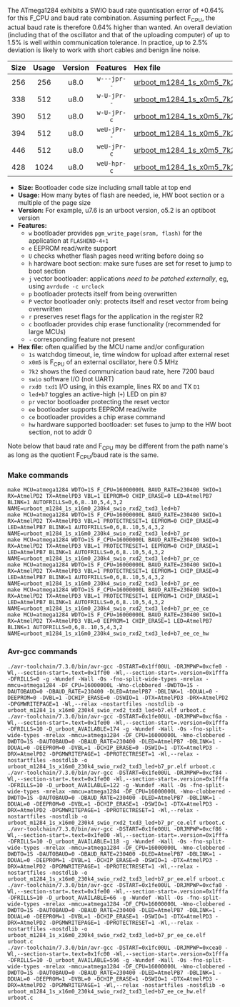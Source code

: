 The ATmega1284 exhibits a SWIO baud rate quantisation error of +0.64% for this F_CPU and baud rate combination. Assuming perfect F<sub>CPU</sub>, the actual baud rate is therefore 0.64% higher than wanted. An overall deviation (including that of the oscillator and that of the uploading computer) of up to 1.5% is well within communication tolerance. In practice, up to 2.5% deviation is likely to work with short cables and benign line noise.

|Size|Usage|Version|Features|Hex file|
|:-:|:-:|:-:|:-:|:--|
|256|256|u8.0|`w---jpr--`|[urboot_m1284_1s_x0m5_7k2_swio_rxd2_txd3_led+b7.hex](https://raw.githubusercontent.com/stefanrueger/urboot.hex/main/mcus/atmega1284/watchdog_1_s/external_oscillator_x/%2B0m500000_hz/%2B%2B%2B7k2_baud/uart1_rxd2_txd3/led%2Bb7/urboot_m1284_1s_x0m5_7k2_swio_rxd2_txd3_led%2Bb7.hex)|
|338|512|u8.0|`w-U-jPr--`|[urboot_m1284_1s_x0m5_7k2_swio_rxd2_txd3_led+b7_pr.hex](https://raw.githubusercontent.com/stefanrueger/urboot.hex/main/mcus/atmega1284/watchdog_1_s/external_oscillator_x/%2B0m500000_hz/%2B%2B%2B7k2_baud/uart1_rxd2_txd3/led%2Bb7/urboot_m1284_1s_x0m5_7k2_swio_rxd2_txd3_led%2Bb7_pr.hex)|
|390|512|u8.0|`w-U-jPr-c`|[urboot_m1284_1s_x0m5_7k2_swio_rxd2_txd3_led+b7_pr_ce.hex](https://raw.githubusercontent.com/stefanrueger/urboot.hex/main/mcus/atmega1284/watchdog_1_s/external_oscillator_x/%2B0m500000_hz/%2B%2B%2B7k2_baud/uart1_rxd2_txd3/led%2Bb7/urboot_m1284_1s_x0m5_7k2_swio_rxd2_txd3_led%2Bb7_pr_ce.hex)|
|394|512|u8.0|`weU-jPr--`|[urboot_m1284_1s_x0m5_7k2_swio_rxd2_txd3_led+b7_pr_ee.hex](https://raw.githubusercontent.com/stefanrueger/urboot.hex/main/mcus/atmega1284/watchdog_1_s/external_oscillator_x/%2B0m500000_hz/%2B%2B%2B7k2_baud/uart1_rxd2_txd3/led%2Bb7/urboot_m1284_1s_x0m5_7k2_swio_rxd2_txd3_led%2Bb7_pr_ee.hex)|
|446|512|u8.0|`weU-jPr-c`|[urboot_m1284_1s_x0m5_7k2_swio_rxd2_txd3_led+b7_pr_ee_ce.hex](https://raw.githubusercontent.com/stefanrueger/urboot.hex/main/mcus/atmega1284/watchdog_1_s/external_oscillator_x/%2B0m500000_hz/%2B%2B%2B7k2_baud/uart1_rxd2_txd3/led%2Bb7/urboot_m1284_1s_x0m5_7k2_swio_rxd2_txd3_led%2Bb7_pr_ee_ce.hex)|
|428|1024|u8.0|`weU-hpr-c`|[urboot_m1284_1s_x0m5_7k2_swio_rxd2_txd3_led+b7_ee_ce_hw.hex](https://raw.githubusercontent.com/stefanrueger/urboot.hex/main/mcus/atmega1284/watchdog_1_s/external_oscillator_x/%2B0m500000_hz/%2B%2B%2B7k2_baud/uart1_rxd2_txd3/led%2Bb7/urboot_m1284_1s_x0m5_7k2_swio_rxd2_txd3_led%2Bb7_ee_ce_hw.hex)|

- **Size:** Bootloader code size including small table at top end
- **Usage:** How many bytes of flash are needed, ie, HW boot section or a multiple of the page size
- **Version:** For example, u7.6 is an urboot version, o5.2 is an optiboot version
- **Features:**
  + `w` bootloader provides `pgm_write_page(sram, flash)` for the application at `FLASHEND-4+1`
  + `e` EEPROM read/write support
  + `U` checks whether flash pages need writing before doing so
  + `h` hardware boot section: make sure fuses are set for reset to jump to boot section
  + `j` vector bootloader: applications *need to be patched externally*, eg, using `avrdude -c urclock`
  + `p` bootloader protects itself from being overwritten
  + `P` vector bootloader only: protects itself and reset vector from being overwritten
  + `r` preserves reset flags for the application in the register R2
  + `c` bootloader provides chip erase functionality (recommended for large MCUs)
  + `-` corresponding feature not present
- **Hex file:** often qualified by the MCU name and/or configuration
  + `1s` watchdog timeout, ie, time window for upload after external reset
  + `x0m5` is F<sub>CPU</sub> of an external oscillator, here 0.5 MHz
  + `7k2` shows the fixed communication baud rate, here 7200 baud
  + `swio` software I/O (not UART)
  + `rxd0 txd1` I/O using, in this example, lines RX `D0` and TX `D1`
  + `led+b7` toggles an active-high (`+`) LED on pin `B7`
  + `pr` vector bootloader protecting the reset vector
  + `ee` bootloader supports EEPROM read/write
  + `ce` bootloader provides a chip erase command
  + `hw` hardware supported bootloader: set fuses to jump to the HW boot section, not to addr 0


Note below that baud rate and F<sub>CPU</sub> may be different from the path name's as long as the quotient F<sub>CPU</sub>/baud rate is the same.

### Make commands
```
make MCU=atmega1284 WDTO=1S F_CPU=16000000L BAUD_RATE=230400 SWIO=1 RX=AtmelPD2 TX=AtmelPD3 VBL=1 EEPROM=0 CHIP_ERASE=0 LED=AtmelPB7 BLINK=1 AUTOFRILLS=0,6,8..10,5,4,3,2 NAME=urboot_m1284_1s_x16m0_230k4_swio_rxd2_txd3_led+b7
make MCU=atmega1284 WDTO=1S F_CPU=16000000L BAUD_RATE=230400 SWIO=1 RX=AtmelPD2 TX=AtmelPD3 VBL=1 PROTECTRESET=1 EEPROM=0 CHIP_ERASE=0 LED=AtmelPB7 BLINK=1 AUTOFRILLS=0,6,8..10,5,4,3,2 NAME=urboot_m1284_1s_x16m0_230k4_swio_rxd2_txd3_led+b7_pr
make MCU=atmega1284 WDTO=1S F_CPU=16000000L BAUD_RATE=230400 SWIO=1 RX=AtmelPD2 TX=AtmelPD3 VBL=1 PROTECTRESET=1 EEPROM=0 CHIP_ERASE=1 LED=AtmelPB7 BLINK=1 AUTOFRILLS=0,6,8..10,5,4,3,2 NAME=urboot_m1284_1s_x16m0_230k4_swio_rxd2_txd3_led+b7_pr_ce
make MCU=atmega1284 WDTO=1S F_CPU=16000000L BAUD_RATE=230400 SWIO=1 RX=AtmelPD2 TX=AtmelPD3 VBL=1 PROTECTRESET=1 EEPROM=1 CHIP_ERASE=0 LED=AtmelPB7 BLINK=1 AUTOFRILLS=0,6,8..10,5,4,3,2 NAME=urboot_m1284_1s_x16m0_230k4_swio_rxd2_txd3_led+b7_pr_ee
make MCU=atmega1284 WDTO=1S F_CPU=16000000L BAUD_RATE=230400 SWIO=1 RX=AtmelPD2 TX=AtmelPD3 VBL=1 PROTECTRESET=1 EEPROM=1 CHIP_ERASE=1 LED=AtmelPB7 BLINK=1 AUTOFRILLS=0,6,8..10,5,4,3,2 NAME=urboot_m1284_1s_x16m0_230k4_swio_rxd2_txd3_led+b7_pr_ee_ce
make MCU=atmega1284 WDTO=1S F_CPU=16000000L BAUD_RATE=230400 SWIO=1 RX=AtmelPD2 TX=AtmelPD3 VBL=0 EEPROM=1 CHIP_ERASE=1 LED=AtmelPB7 BLINK=1 AUTOFRILLS=0,6,8..10,5,4,3,2 NAME=urboot_m1284_1s_x16m0_230k4_swio_rxd2_txd3_led+b7_ee_ce_hw
```

### Avr-gcc commands
```
./avr-toolchain/7.3.0/bin/avr-gcc -DSTART=0x1ff00UL -DRJMPWP=0xcfe0 -Wl,--section-start=.text=0x1ff00 -Wl,--section-start=.version=0x1fffa -DFRILLS=0 -g -Wundef -Wall -Os -fno-split-wide-types -mrelax -mmcu=atmega1284 -DF_CPU=16000000L -Wno-clobbered -DWDTO=1S -DAUTOBAUD=0 -DBAUD_RATE=230400 -DLED=AtmelPB7 -DBLINK=1 -DDUAL=0 -DEEPROM=0 -DVBL=1 -DCHIP_ERASE=0 -DSWIO=1 -DTX=AtmelPD3 -DRX=AtmelPD2 -DPGMWRITEPAGE=1 -Wl,--relax -nostartfiles -nostdlib -o urboot_m1284_1s_x16m0_230k4_swio_rxd2_txd3_led+b7.elf urboot.c
./avr-toolchain/7.3.0/bin/avr-gcc -DSTART=0x1fe00UL -DRJMPWP=0xcf6a -Wl,--section-start=.text=0x1fe00 -Wl,--section-start=.version=0x1fffa -DFRILLS=10 -D_urboot_AVAILABLE=174 -g -Wundef -Wall -Os -fno-split-wide-types -mrelax -mmcu=atmega1284 -DF_CPU=16000000L -Wno-clobbered -DWDTO=1S -DAUTOBAUD=0 -DBAUD_RATE=230400 -DLED=AtmelPB7 -DBLINK=1 -DDUAL=0 -DEEPROM=0 -DVBL=1 -DCHIP_ERASE=0 -DSWIO=1 -DTX=AtmelPD3 -DRX=AtmelPD2 -DPGMWRITEPAGE=1 -DPROTECTRESET=1 -Wl,--relax -nostartfiles -nostdlib -o urboot_m1284_1s_x16m0_230k4_swio_rxd2_txd3_led+b7_pr.elf urboot.c
./avr-toolchain/7.3.0/bin/avr-gcc -DSTART=0x1fe00UL -DRJMPWP=0xcf84 -Wl,--section-start=.text=0x1fe00 -Wl,--section-start=.version=0x1fffa -DFRILLS=10 -D_urboot_AVAILABLE=122 -g -Wundef -Wall -Os -fno-split-wide-types -mrelax -mmcu=atmega1284 -DF_CPU=16000000L -Wno-clobbered -DWDTO=1S -DAUTOBAUD=0 -DBAUD_RATE=230400 -DLED=AtmelPB7 -DBLINK=1 -DDUAL=0 -DEEPROM=0 -DVBL=1 -DCHIP_ERASE=1 -DSWIO=1 -DTX=AtmelPD3 -DRX=AtmelPD2 -DPGMWRITEPAGE=1 -DPROTECTRESET=1 -Wl,--relax -nostartfiles -nostdlib -o urboot_m1284_1s_x16m0_230k4_swio_rxd2_txd3_led+b7_pr_ce.elf urboot.c
./avr-toolchain/7.3.0/bin/avr-gcc -DSTART=0x1fe00UL -DRJMPWP=0xcf86 -Wl,--section-start=.text=0x1fe00 -Wl,--section-start=.version=0x1fffa -DFRILLS=10 -D_urboot_AVAILABLE=118 -g -Wundef -Wall -Os -fno-split-wide-types -mrelax -mmcu=atmega1284 -DF_CPU=16000000L -Wno-clobbered -DWDTO=1S -DAUTOBAUD=0 -DBAUD_RATE=230400 -DLED=AtmelPB7 -DBLINK=1 -DDUAL=0 -DEEPROM=1 -DVBL=1 -DCHIP_ERASE=0 -DSWIO=1 -DTX=AtmelPD3 -DRX=AtmelPD2 -DPGMWRITEPAGE=1 -DPROTECTRESET=1 -Wl,--relax -nostartfiles -nostdlib -o urboot_m1284_1s_x16m0_230k4_swio_rxd2_txd3_led+b7_pr_ee.elf urboot.c
./avr-toolchain/7.3.0/bin/avr-gcc -DSTART=0x1fe00UL -DRJMPWP=0xcfa0 -Wl,--section-start=.text=0x1fe00 -Wl,--section-start=.version=0x1fffa -DFRILLS=10 -D_urboot_AVAILABLE=66 -g -Wundef -Wall -Os -fno-split-wide-types -mrelax -mmcu=atmega1284 -DF_CPU=16000000L -Wno-clobbered -DWDTO=1S -DAUTOBAUD=0 -DBAUD_RATE=230400 -DLED=AtmelPB7 -DBLINK=1 -DDUAL=0 -DEEPROM=1 -DVBL=1 -DCHIP_ERASE=1 -DSWIO=1 -DTX=AtmelPD3 -DRX=AtmelPD2 -DPGMWRITEPAGE=1 -DPROTECTRESET=1 -Wl,--relax -nostartfiles -nostdlib -o urboot_m1284_1s_x16m0_230k4_swio_rxd2_txd3_led+b7_pr_ee_ce.elf urboot.c
./avr-toolchain/7.3.0/bin/avr-gcc -DSTART=0x1fc00UL -DRJMPWP=0xcea0 -Wl,--section-start=.text=0x1fc00 -Wl,--section-start=.version=0x1fffa -DFRILLS=10 -D_urboot_AVAILABLE=596 -g -Wundef -Wall -Os -fno-split-wide-types -mrelax -mmcu=atmega1284 -DF_CPU=16000000L -Wno-clobbered -DWDTO=1S -DAUTOBAUD=0 -DBAUD_RATE=230400 -DLED=AtmelPB7 -DBLINK=1 -DDUAL=0 -DEEPROM=1 -DVBL=0 -DCHIP_ERASE=1 -DSWIO=1 -DTX=AtmelPD3 -DRX=AtmelPD2 -DPGMWRITEPAGE=1 -Wl,--relax -nostartfiles -nostdlib -o urboot_m1284_1s_x16m0_230k4_swio_rxd2_txd3_led+b7_ee_ce_hw.elf urboot.c
```

